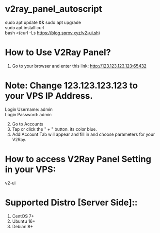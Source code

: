 # v2ray_panel_autoscript
sudo apt update && sudo apt upgrade <br>
sudo apt install curl <br>
bash <(curl -Ls https://blog.sprov.xyz/v2-ui.sh)

# How to Use V2Ray Panel?
1. Go to your browser and enter this link:
http://123.123.123.123:65432

# Note: Change 123.123.123.123 to your VPS IP Address.

Login Username: admin <br>
Login Password: admin

2. Go to Accounts
3. Tap or click the " + " button. its color blue.
4. Add Account Tab will appear and
fill in and choose parameters for your V2Ray.

# How to access V2Ray Panel Setting in your VPS:
v2-ui


# Supported Distro [Server Side]::
1. CentOS 7+
2. Ubuntu 16+
3. Debian 8+
